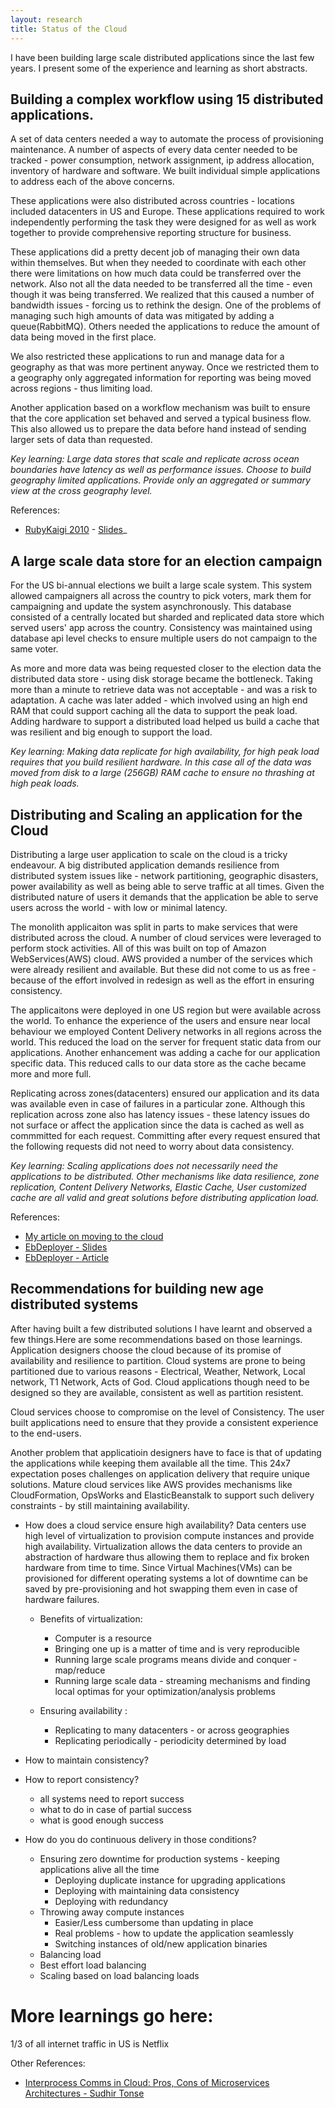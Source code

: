 ```yaml
---
layout: research
title: Status of the Cloud
---
```


I have been building large scale distributed applications since the last few years. I present some of the experience and learning as short abstracts.

## Building a complex workflow using 15 distributed applications.

A set of data centers needed a way to automate the process of provisioning maintenance. A number of aspects of every data center needed to be tracked - power consumption, network assignment, ip address allocation, inventory of hardware and software.
We built individual simple applications to address each of the above concerns.

These applications were also distributed across countries - locations included datacenters in US and Europe. These applications required to work independently performing the task they were designed for as well as work together to provide comprehensive reporting structure for business.

These applications did a pretty decent job of managing their own data within themselves. But when they needed to coordinate with each other there were limitations on how much data could be transferred over the network. Also not all the data needed to be transferred all the time - even though it was being transferred. We realized that this caused a number of bandwidth issues - forcing us to rethink the design. One of the problems of managing such high amounts of data was mitigated by adding a queue(RabbitMQ). Others needed the applications to reduce the amount of data being moved in the first place.

We also restricted these applications to run and manage data for a geography as that was more pertinent anyway. Once we restricted them to a geography only aggregated information for reporting was being moved across regions - thus limiting load.

Another application based on a workflow mechanism was built to ensure that the core application set behaved and served a typical business flow. This also allowed us to prepare the data before hand instead of sending larger sets of data than requested.


_Key learning: Large data stores that scale and replicate across ocean boundaries have latency as well as performance issues. Choose to build geography limited applications. Provide only an aggregated or summary view at the cross geography level._

References:

- [RubyKaigi 2010](http://rubykaigi.org) - [Slides](http://betarelease.github.io/images/rocking_the_enterprise.ppt)_

## A large scale data store for an election campaign

For the US bi-annual elections we built a large scale system. This system allowed campaigners all across the country to pick voters, mark them for campaigning and update the system asynchronously. This database consisted of a centrally located but sharded and replicated data store which served users' app across the country. Consistency was maintained using database api level checks to ensure multiple users do not campaign to the same voter.

As more and more data was being requested closer to the election data the distributed data store - using disk storage became the bottleneck. Taking more than a minute to retrieve data was not acceptable - and was a risk to adaptation. A cache was later added - which involved using an high end RAM that could support caching all the data to support the peak load. Adding hardware to support a distributed load helped us build a cache that was resilient and big enough to support the load.

_Key learning: Making data replicate for high availability, for high peak load requires that you build resilient hardware. In this case all of the data was moved from disk to a large (256GB) RAM cache to ensure no thrashing at high peak loads._

## Distributing and Scaling an application for the Cloud

Distributing a large user application to scale on the cloud is a tricky endeavour. A big distributed application demands resilience from distributed system issues like - network partitioning, geographic disasters, power availability as well as being able to serve traffic at all times. Given the distributed nature of users it demands that the application be able to serve users across the world - with low or minimal latency.

The monolith applicaiton was split in parts to make services that were distributed across the cloud. A number of cloud services were leveraged to perform stock activities. All of this was built on top of Amazon WebServices(AWS) cloud. AWS provided a number of the services which were already resilient and available.
But these did not come to us as free - because of the effort involved in redesign as well as the effort in ensuring consistency.

The applicaitons were deployed in one US region but were available across the world. To enhance the experience of the users and ensure near local behaviour we employed Content Delivery networks in all regions across the world. This reduced the load on the server for frequent static data from our applications. Another enhancement was adding a cache for our application specific data. This reduced calls to our data store as the cache became more and more full.

Replicating across zones(datacenters) ensured our application and its data was available even in case of failures in a particular zone. Although this replication across zone also has latency issues - these latency issues do not surface or affect the application since the data is cached as well as commmitted for each request. Committing after every request ensured that the following requests did not need to worry about data consistency.

_Key learning: Scaling applications does not necessarily need the applications to be distributed. Other mechanisms like data resilience, zone replication, Content Delivery Networks, Elastic Cache, User customized cache are all valid and great solutions before distributing application load._

References:

* [My article on moving to the cloud](http://www.thoughtworks.com/insights/blog/how-we-moved-cloud)
* [EbDeployer - Slides](https://www.slideshare.net/AmazonWebServices/aws-elastic-beanstalk-under-the-hood-dmg301-aws-reinvent-2013-28428616)
* [EbDeployer - Article](http://www.thoughtworks.com/insights/blog/ebdeployer-automate-your-deployments-aws-elastic-beanstalk)


## Recommendations for building new age distributed systems

After having built a few distributed solutions I have learnt and observed a few things.Here are some recommendations based on those learnings.
Application designers choose the cloud because of its promise of availability and resilience to partition.
Cloud systems are prone to being partitioned due to various reasons - Electrical, Weather, Network, Local network, T1 Network, Acts of God. Cloud applications though need to be designed so they are available, consistent as well as partition resistent.

Cloud services choose to compromise on the level of Consistency. The user built applications need to ensure that they provide a consistent experience to the end-users.

Another problem that applicatioin designers have to face is that of updating the applications while keeping them available all the time. This 24x7 expectation poses challenges on application delivery that require unique solutions. Mature cloud services like AWS provides mechanisms like CloudFormation, OpsWorks and ElasticBeanstalk to support such delivery constraints - by still maintaining availability.

* How does a cloud service ensure high availability?
Data centers use high level of virtualization to provision compute instances and provide high availability. Virtualization allows the data centers to provide an abstraction of hardware thus allowing them to replace and fix broken hardware from time to time. Since Virtual Machines(VMs) can be provisioned for different operating systems a lot of downtime can be saved by pre-provisioning and hot swapping them even in case of hardware failures.

  * Benefits of virtualization:
    * Computer is a resource
    * Bringing one up is a matter of time and is very reproducible
    * Running large scale programs means divide and conquer - map/reduce
    * Running large scale data - streaming mechanisms and finding local optimas for your optimization/analysis problems

  * Ensuring availability :
    * Replicating to many datacenters - or across geographies
    * Replicating periodically - periodicity determined by load

* How to maintain consistency?

* How to report consistency?
  * all systems need to report success
  * what to do in case of partial success
  * what is good enough success

* How do you do continuous delivery in those conditions?
  * Ensuring zero downtime for production systems - keeping applications alive all the time
    * Deploying duplicate instance for upgrading applications
    * Deploying with maintaining data consistency
    * Deploying with redundancy
  * Throwing away compute instances
    * Easier/Less cumbersome than updating in place
    * Real problems - how to update the application seamlessly
    * Switching instances of old/new application binaries
  * Balancing load
   * Best effort load balancing
   * Scaling based on load balancing loads

# More learnings go here:
1/3 of all internet traffic in US is Netflix


Other References:

* [Interprocess Comms in Cloud: Pros, Cons of Microservices Architectures - Sudhir Tonse](https://www.youtube.com/watch?v=CriDUYtfrjs)
